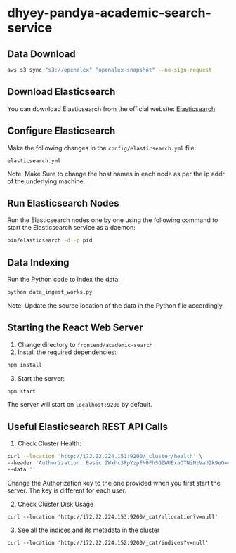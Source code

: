# dhyey-pandya-academic-search-service

## Data Download
```bash
aws s3 sync "s3://openalex" "openalex-snapshot" --no-sign-request
```

## Download Elasticsearch
You can download Elasticsearch from the official website: [Elasticsearch](https://www.elastic.co/)

## Configure Elasticsearch
Make the following changes in the `config/elasticsearch.yml` file:
```
elasticsearch.yml
```
Note: Make Sure to change the host names in each node as per the ip addr of the underlying machine.

## Run Elasticsearch Nodes
Run the Elasticsearch nodes one by one using the following command to start the Elasticsearch service as a daemon:
```bash
bin/elasticsearch -d -p pid
```

## Data Indexing
Run the Python code to index the data:
```bash
python data_ingest_works.py
```
Note: Update the source location of the data in the Python file accordingly.

## Starting the React Web Server
1. Change directory to `frontend/academic-search`
2. Install the required dependencies:
```bash
npm install
```
3. Start the server:
```bash
npm start
```
The server will start on `localhost:9200` by default.

## Useful Elasticsearch REST API Calls
1. Check Cluster Health:
```bash
curl --location 'http://172.22.224.151:9200/_cluster/health' \
--header 'Authorization: Basic ZWxhc3RpYzpFN0FhSGZWUExaOTNiNzVaU2k9eQ==' \
--data ''
```

Change the Authorization key to the one provided when you first start the server. The key is different for each user.

2. Check Cluster Disk Usage

```
curl --location 'http://172.22.224.153:9200/_cat/allocation?v=null'
```

3. See all the indices and its metadata in the cluster
```
curl --location 'http://172.22.224.152:9200/_cat/indices?v=null'
```





